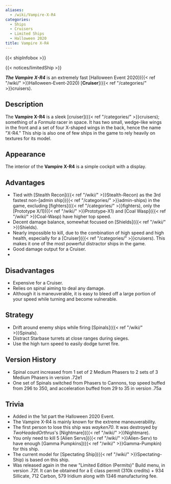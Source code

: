 ```yaml
---
aliases:
  - /wiki/Vampire-X-R4
categories:
  - Ships
  - Cruisers
  - Limited Ships
  - Halloween 2020
title: Vampire X-R4
---
```


{{< shipInfobox >}}

{{< notices/limitedShip >}}

**_The Vampire X-R4_** is an extremely fast [Halloween Event 2020]({{< ref "/wiki/" >}}Halloween-Event-2020) [**Cruiser**]({{< ref "/categories/" >}}cruisers).

## Description

The **Vampire X-R4** is a sleek [cruiser]({{< ref "/categories/" >}}cruisers); something of a _Formula_ racer in space. It has two small, wedge-like wings in the front and a set of four X-shaped wings in the back, hence the name "X-R4." This ship is also one of few ships in the game to rely heavily on textures for its model.

## Appearance

The interior of the **Vampire X-R4** is a simple cockpit with a display.

## Advantages

- Tied with [Stealth Recon]({{< ref "/wiki/" >}}Stealth-Recon) as the 3rd fastest non-[admin ship]({{< ref "/categories/" >}}admin-ships) in the game, excluding [fighters]({{< ref "/categories/" >}}fighters), only the [Prototype X/1]({{< ref "/wiki/" >}}Prototype-X1) and [Coal Wasp]({{< ref "/wiki/" >}}Coal-Wasp) have higher top speed.
- Decent damage balance, somewhat focused on [Shields]({{< ref "/wiki/" >}}Shields).
- Nearly impossible to kill, due to the combination of high speed and high health, especially for a [Cruiser]({{< ref "/categories/" >}}cruisers). This makes it one of the most powerful distractor ships in the game.
- Good damage output for a Cruiser.
-

## Disadvantages

- Expensive for a Cruiser.
- Relies on spinal aiming to deal any damage.
- Although it is maneuverable, it is easy to bleed off a large portion of your speed while turning and become vulnerable.

## Strategy

- Drift around enemy ships while firing [Spinals]({{< ref "/wiki/" >}}Spinals).
- Distract Starbase turrets at close ranges during sieges.
- Use the high turn speed to easily dodge turret fire.

## Version History

- Spinal count increased from 1 set of 2 Medium Phasers to 2 sets of 3 Medium Phasers in version .72e1
- One set of Spinals switched from Phasers to Cannons, top speed buffed from 296 to 350, and acceleration buffed from 29 to 35 in version .75a

## Trivia

- Added in the 1st part the Halloween 2020 Event.
- The Vampire X-R4 is mainly known for the extreme maneuverability.
- The first person to lose this ship was _wayken70_. It was destroyed by _TwoHeadedOrthrus_'s [Nightmare]({{< ref "/wiki/" >}}Nightmare).
- You only need to kill 5 [Alien Servs]({{< ref "/wiki/" >}}Alien-Serv) to have enough [Gamma Pumpkins]({{< ref "/wiki/" >}}Gamma-Pumpkin) for this ship.
- The current model for [Spectating Ship]({{< ref "/wiki/" >}}Spectating-Ship) is based on this ship.
- Was released again in the new "Limited Edition (Permits)" Build menu, in version .72f. It can be obtained for a E class permit (310k credits) + 934 Sillicate, 712 Carbon, 579 Iridium along with 1346 manufacturing fee.
